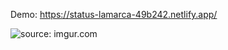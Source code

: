 Demo: https://status-lamarca-49b242.netlify.app/

<img src="https://i.imgur.com/lQxEsVy.png" title="source: imgur.com"/>
